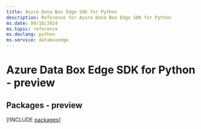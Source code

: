 ```yaml
---
title: Azure Data Box Edge SDK for Python
description: Reference for Azure Data Box Edge SDK for Python
ms.date: 09/18/2024
ms.topic: reference
ms.devlang: python
ms.service: databoxedge
---
```

# Azure Data Box Edge SDK for Python - preview
## Packages - preview
[!INCLUDE [packages](data-box-edge-index.md)]